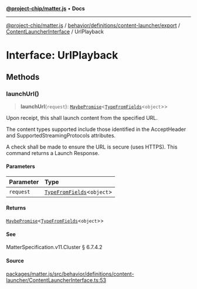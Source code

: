 [**@project-chip/matter.js**](../../../../../../../README.md) • **Docs**

***

[@project-chip/matter.js](../../../../../../../modules.md) / [behavior/definitions/content-launcher/export](../../../README.md) / [ContentLauncherInterface](../README.md) / UrlPlayback

# Interface: UrlPlayback

## Methods

### launchUrl()

> **launchUrl**(`request`): [`MaybePromise`](../../../../../../../util/export/README.md#maybepromiset)\<[`TypeFromFields`](../../../../../../../tlv/export/README.md#typefromfieldsf)\<`object`\>\>

Upon receipt, this shall launch content from the specified URL.

The content types supported include those identified in the AcceptHeader and SupportedStreamingProtocols
attributes.

A check shall be made to ensure the URL is secure (uses HTTPS). This command returns a Launch Response.

#### Parameters

| Parameter | Type |
| :------ | :------ |
| `request` | [`TypeFromFields`](../../../../../../../tlv/export/README.md#typefromfieldsf)\<`object`\> |

#### Returns

[`MaybePromise`](../../../../../../../util/export/README.md#maybepromiset)\<[`TypeFromFields`](../../../../../../../tlv/export/README.md#typefromfieldsf)\<`object`\>\>

#### See

MatterSpecification.v11.Cluster § 6.7.4.2

#### Source

[packages/matter.js/src/behavior/definitions/content-launcher/ContentLauncherInterface.ts:53](https://github.com/project-chip/matter.js/blob/7a8cbb56b87d4ccf34bec5a9a95ab40a1711324f/packages/matter.js/src/behavior/definitions/content-launcher/ContentLauncherInterface.ts#L53)
